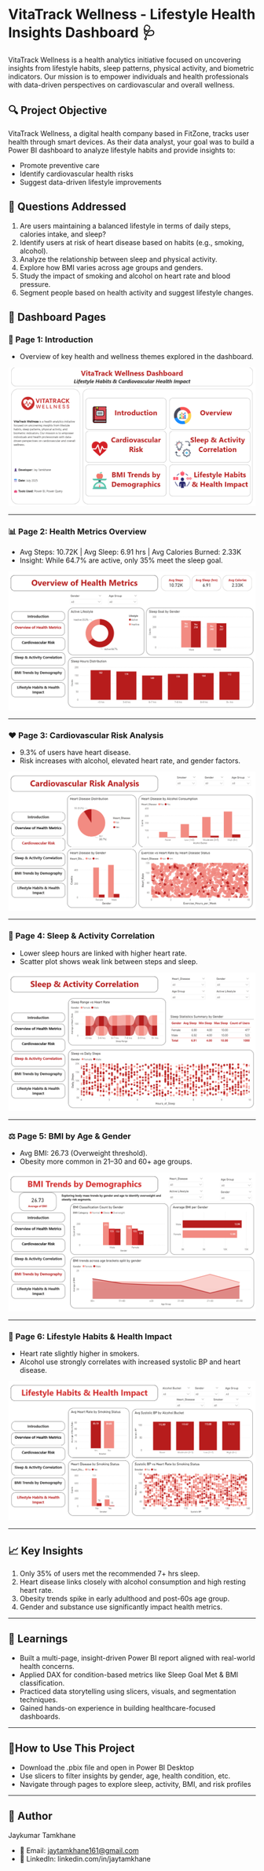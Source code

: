 
# VitaTrack Wellness - Lifestyle Health Insights Dashboard 🩺
VitaTrack Wellness is a health analytics initiative focused on uncovering insights from lifestyle habits, sleep patterns, 
physical activity, and biometric indicators. Our mission is to empower individuals and health professionals with data-driven 
perspectives on cardiovascular and overall wellness.

## 🔍 Project Objective
VitaTrack Wellness, a digital health company based in FitZone, tracks user health through smart devices. As their data analyst,
your goal was to build a Power BI dashboard to analyze lifestyle habits and provide insights to:

* Promote preventive care
* Identify cardiovascular health risks
* Suggest data-driven lifestyle improvements

## 📁 Questions Addressed

1. Are users maintaining a balanced lifestyle in terms of daily steps, calories intake, and sleep?
2. Identify users at risk of heart disease based on habits (e.g., smoking, alcohol).
3. Analyze the relationship between sleep and physical activity.
4. Explore how BMI varies across age groups and genders.
5. Study the impact of smoking and alcohol on heart rate and blood pressure.
6. Segment people based on health activity and suggest lifestyle changes.

## 📁 Dashboard Pages

### 📌 Page 1: Introduction
- Overview of key health and wellness themes explored in the dashboard.

![Page 1](images/Page_1.png)

---

### 📊 Page 2: Health Metrics Overview
- Avg Steps: 10.72K | Avg Sleep: 6.91 hrs | Avg Calories Burned: 2.33K
- Insight: While 64.7% are active, only 35% meet the sleep goal.

![Page 2](images/Page_2.png)

---

### ❤️ Page 3: Cardiovascular Risk Analysis
- 9.3% of users have heart disease.
- Risk increases with alcohol, elevated heart rate, and gender factors.

![Page 3](images/Page_3.png)

---

### 🛌 Page 4: Sleep & Activity Correlation
- Lower sleep hours are linked with higher heart rate.
- Scatter plot shows weak link between steps and sleep.

![Page 4](images/Page_4.png)

---

### ⚖️ Page 5: BMI by Age & Gender
- Avg BMI: 26.73 (Overweight threshold).
- Obesity more common in 21–30 and 60+ age groups.

![Page 5](images/Page_5.png)

---

### 🚬 Page 6: Lifestyle Habits & Health Impact
- Heart rate slightly higher in smokers.
- Alcohol use strongly correlates with increased systolic BP and heart disease.

![Page 6](images/Page_6.png)

---

## 📈 Key Insights

1. Only 35% of users met the recommended 7+ hrs sleep.
2. Heart disease links closely with alcohol consumption and high resting heart rate.
3. Obesity trends spike in early adulthood and post-60s age group.
4. Gender and substance use significantly impact health metrics.

---

## 🧠 Learnings

- Built a multi-page, insight-driven Power BI report aligned with real-world health concerns.
- Applied DAX for condition-based metrics like Sleep Goal Met & BMI classification.
- Practiced data storytelling using slicers, visuals, and segmentation techniques.
- Gained hands-on experience in building healthcare-focused dashboards.

---

## 📎How to Use This Project

- Download the .pbix file and open in Power BI Desktop
- Use slicers to filter insights by gender, age, health condition, etc.
- Navigate through pages to explore sleep, activity, BMI, and risk profiles

---

## 🙋 Author
Jaykumar Tamkhane

- 📧 Email: jaytamkhane161@gmail.com
- 🔗 LinkedIn: linkedin.com/in/jaytamkhane

